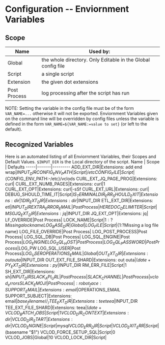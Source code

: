 # Configuration -- Enviornment Variables
## Scope
Name | Used by: 
-----|----------
Global | the whole directory. Only Editable in the Global config file
Script | a single script
Extension | the given dot extensions
Post Process | log processing after the script has run

NOTE: Setting the variable in the config file must be of the form `VAR_NAME=...` otherwise it will not be exported. Enviornment Variables given on the command line will be overridden by config files unless the variable is defined in the form `VAR_NAME=${VAR_NAME:=value to set}` (or left to the default). 

## Recognized Variables
Here is an automated listing of all Enviornment Variables, their Scopes and Default Values. `$INPUT_DIR` is the Local directory of the script.
Name | Scope | Defaults
-----|-------|---------
ADD_EXT_DIR|Extensions: add end wrap|$INPUT_DIR
CONFIG_ENV_PATH|Script|/etc
CONFIG_FILE|Script|${CONFIG_ENV_PATH:-/etc}/vclods
CURL_EXT_JQ_PAGE_PROG|Extensions: curl|
CURL_EXT_NUMB_PAGES|Extensions: curl|1
CURL_EXT_OPT|Extensions: curl|-sSf
CURL_EXT_URL|Extensions: curl|
DEBUG_SHOULD_TIME_IT|Script|$IS_TERMINAL
DIR_ERR_SHOULD_EXIT|Extensions: dir|1
DIR_EXT_DIR|Extensions: dir|$INPUT_DIR
ETL_EXT_DIR|Extensions: etl|$INPUT_DIR
EXTRA_ERROR_EMAIL|Post Process|
HEREDOC_DELIMITER|Script|MSG
JQ_EXT_DIR|Extensions: jq|$INPUT_DIR
JQ_EXT_OPT|Extensions: jq|
LF_OVERRIDE|Post Process|
LOCK_NAME|Script|${1:?Missing a lock name}
LOG_BASE_DIR|Global|
LOG_FILE|Script|${1:?Missing a log file name}
LOG_FILE_OVERRIDE|Post Process|
LOG_POST_PROCESS|Post Process|
LOG_SQL_DB|Post Process|
LOG_SQL_ENGINE|Post Process|$LOG_ENGINE
LOG_SQL_HOST|Post Process|
LOG_SQL_PASSWORD|Post Process|$LOG_PW
LOG_SQL_USER|Post Process|$LOG_USER
OPERATIONS_EMAIL|Global|
OUT_EXT_DIR|Extensions: out outa|$INPUT_DIR
OUT_EXT_FILE_SHARD|Extensions: out outa|$(date +%F)
PY_EXT_DIR|Extensions: py|$INPUT_DIR
RM_ERR_FILE|Script|1
SH_EXT_DIR|Extensions: sh|$INPUT_DIR
SLACK_API_URL|Post Process|
SLACK_CHANNEL|Post Process|vclod_errors
SLACK_EMOJI|Post Process|:robot_face:
SUPPORT_EMAIL|Extensions: email|$OPERATIONS_EMAIL
SUPPORT_SUBJECT|Extensions: email|${base_filename//_/ }
TEE_EXT_DIR|Extensions: tee teea|$INPUT_DIR
TEE_EXT_FILE_SHARD|Extensions: teea|$(date +%F)
VCLOD_BATCH_JOBS|Script|1
VCLOD_DIR_CONTEXT|Extensions: dir|
VCLOD_DIR_START|Extensions: dir|
VCLOD_ENGINE|Script|mysql
VCLOD_ERR_DIR|Script|
VCLOD_EXIT_ERR|Script|$(basename "$1")
VCLOD_FORCE_SETUP_SQL|Script|0
VCLOD_JOBS|Global|10
VCLOD_LOCK_DIR|Script|

